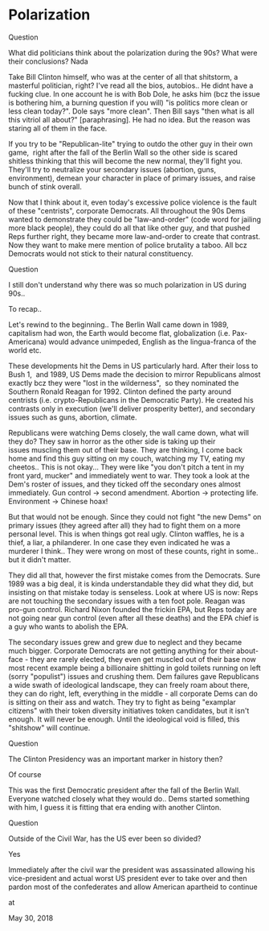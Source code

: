 # Polarization
Question

What did politicians think about the polarization during the 90s? What were their conclusions?
Nada

Take Bill Clinton himself, who was at the center of all that shitstorm, a masterful politician, right? I've read all the bios, autobios.. He didnt have a fucking clue. In one account he is with Bob Dole, he asks him (bcz the issue is bothering him, a burning question if you will) "is politics more clean or less clean today?". Dole says "more clean". Then Bill says "then what is all this vitriol all about?" [paraphrasing]. He had no idea. But the reason was staring all of them in the face.

If you try to be "Republican-lite" trying to outdo the other guy in their own game,  right after the fall of the Berlin Wall so the other side is scared shitless thinking that this will become the new normal, they'll fight you. They'll try to neutralize your secondary issues (abortion, guns, environment), demean your character in place of primary issues, and raise bunch of stink overall.

Now that I think about it, even today's excessive police violence is the fault of these "centrists", corporate Democrats. All throughout the 90s Dems wanted to demonstrate they could be "law-and-order" (code word for jailing more black people), they could do all that like other guy, and that pushed Reps further right, they became more law-and-order to create that contrast. Now they want to make mere mention of police brutality a taboo. All bcz Democrats would not stick to their natural constituency.

Question

I still don't understand why there was so much polarization in US during 90s..

To recap..

Let's rewind to the beginning.. The Berlin Wall came down in 1989, capitalism had won, the Earth would become flat, globalization (i.e. Pax-Americana) would advance unimpeded, English as the lingua-franca of the world etc.

These developments hit the Dems in US particularly hard. After their loss to Bush 1,  and 1989, US Dems made the decision to mirror Republicans almost exactly bcz they were "lost in the wilderness",  so they nominated the Southern Ronald Reagan for 1992. Clinton defined the party around centrists (i.e. crypto-Republicans in the Democratic Party). He created his contrasts only in execution (we'll deliver prosperity better), and secondary issues such as guns, abortion, climate.

Republicans were watching Dems closely, the wall came down, what will they do? They saw in horror as the other side is taking up their issues muscling them out of their base. They are thinking, I come back home and find this guy sitting on my couch, watching my TV, eating my cheetos.. This is not okay... They were like "you don't pitch a tent in my front yard, mucker" and immediately went to war. They took a look at the Dem's roster of issues, and they ticked off the secondary ones almost immediately. Gun control -> second amendment. Abortion -> protecting life. Environment -> Chinese hoax!

But that would not be enough. Since they could not fight "the new Dems" on primary issues (they agreed after all) they had to fight them on a more personal level. This is when things got real ugly. Clinton waffles, he is a thief, a liar, a philanderer. In one case they even indicated he was a murderer I think.. They were wrong on most of these counts, right in some.. but it didn't matter.

They did all that, however the first mistake comes from the Democrats. Sure 1989 was a big deal, it is kinda understandable they did what they did, but insisting on that mistake today is senseless. Look at where US is now: Reps are not touching the secondary issues with a ten foot pole. Reagan was pro-gun control. Richard Nixon founded the frickin EPA, but Reps today are not going near gun control (even after all these deaths) and the EPA chief is a guy who wants to abolish the EPA.

The secondary issues grew and grew due to neglect and they became much bigger. Corporate Democrats are not getting anything for their about-face - they are rarely elected, they even get muscled out of their base now most recent example being a billionaire shitting in gold toilets running on left (sorry "populist") issues and crushing them. Dem failures gave Republicans a wide swath of ideological landscape, they can freely roam about there, they can do right, left, everything in the middle - all corporate Dems can do is sitting on their ass and watch. They try to fight as being "examplar citizens" with their token diversity initiatives token candidates, but it isn't enough. It will never be enough. Until the ideological void is filled, this "shitshow" will continue.

Question

The Clinton Presidency was an important marker in history then?

Of course

This was the first Democratic president after the fall of the Berlin Wall. Everyone watched closely what they would do.. Dems started something with him, I guess it is fitting that era ending with another Clinton.


Question

Outside of the Civil War, has the US ever been so divided?

Yes

Immediately after the civil war the president was assassinated allowing his vice-president and actual worst US president ever to take over and then pardon most of the confederates and allow American apartheid to continue








at

May 30, 2018















